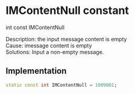 


# IMContentNull constant







int const IMContentNull
  




<p>Description: the input message content is empty <br>Cause: imessage content is empty <br>Solutions: Input a non-empty message.</p>



## Implementation

```dart
static const int IMContentNull = 1009001;
```







